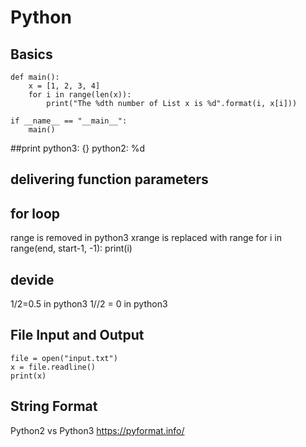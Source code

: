 # Python

## Basics

```
def main():
    x = [1, 2, 3, 4]
    for i in range(len(x)):
        print("The %dth number of List x is %d".format(i, x[i]))

if __name__ == "__main__":
    main()
```
##print
python3: {}
python2: %d

## delivering function parameters
## for loop
range is removed in python3
xrange is replaced with range
for i in range(end, start-1, -1):
    print(i)
## devide
1/2=0.5 in python3
1//2 = 0 in python3

## File Input and Output

```
file = open("input.txt")
x = file.readline()
print(x)
```

## String Format
Python2 vs Python3
https://pyformat.info/



